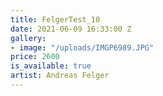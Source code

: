 ```yaml
---
title: FelgerTest_10
date: 2021-06-09 16:33:00 Z
gallery:
- image: "/uploads/IMGP6989.JPG"
price: 2600
is_available: true
artist: Andreas Felger
---
```


